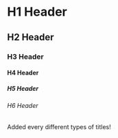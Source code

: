 # H1 Header
## H2 Header
### H3 Header
#### H4 Header
##### H5 Header
###### H6 Header

Added every different types of titles!
